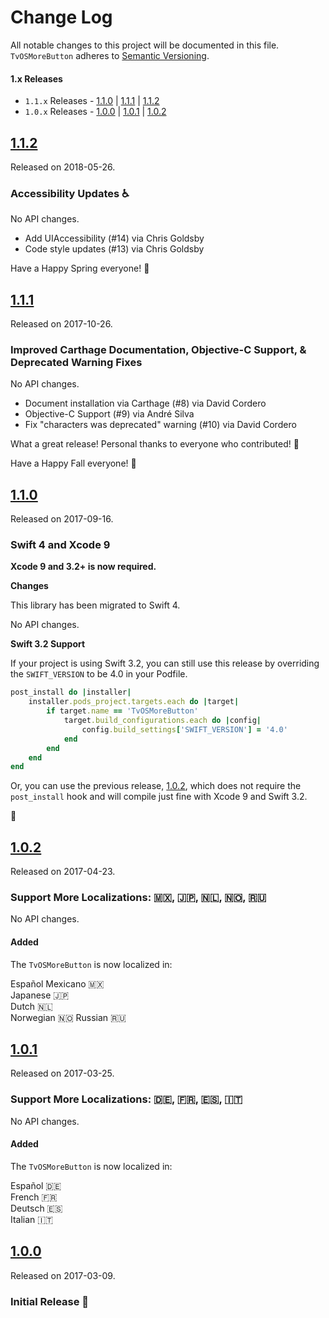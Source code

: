 # Change Log
All notable changes to this project will be documented in this file.
`TvOSMoreButton` adheres to [Semantic Versioning](http://semver.org/).

#### 1.x Releases
- `1.1.x` Releases - [1.1.0](#110) | [1.1.1](#111) | [1.1.2](#112)
- `1.0.x` Releases - [1.0.0](#100) | [1.0.1](#101) | [1.0.2](#102)

## [1.1.2](https://github.com/cgoldsby/TvOSMoreButton/releases/tag/1.1.2)
Released on 2018-05-26.
### Accessibility Updates ♿️

No API changes.

* Add UIAccessibility (#14) via Chris Goldsby
* Code style updates (#13) via Chris Goldsby

Have a Happy Spring everyone! 🌻

## [1.1.1](https://github.com/cgoldsby/TvOSMoreButton/releases/tag/1.1.1)
Released on 2017-10-26.
### Improved Carthage Documentation, Objective-C Support, & Deprecated Warning Fixes

No API changes.

* Document installation via Carthage (#8) via David Cordero
* Objective-C Support (#9) via André Silva
* Fix "characters was deprecated" warning (#10) via David Cordero

What a great release! Personal thanks to everyone who contributed! 🙇

Have a Happy Fall everyone! 🍂

## [1.1.0](https://github.com/cgoldsby/TvOSMoreButton/releases/tag/1.1.0)
Released on 2017-09-16.
### Swift 4 and Xcode 9

**Xcode 9 and 3.2+ is now required.**

**Changes**

This library has been migrated to Swift 4.

No API changes.

**Swift 3.2 Support**

If your project is using Swift 3.2, you can still use this release by overriding the `SWIFT_VERSION` to be 4.0 in your Podfile.

```ruby
post_install do |installer|
    installer.pods_project.targets.each do |target|
        if target.name == 'TvOSMoreButton'
            target.build_configurations.each do |config|
                config.build_settings['SWIFT_VERSION'] = '4.0'
            end
        end
    end
end
```

 Or, you can use the previous release, [1.0.2](https://github.com/cgoldsby/TvOSMoreButton/releases/tag/1.0.2), which does not require the `post_install` hook and will compile just fine with Xcode 9 and Swift 3.2.

🎉

## [1.0.2](https://github.com/cgoldsby/TvOSMoreButton/releases/tag/1.0.2)
Released on 2017-04-23.
### Support More Localizations: 🇲🇽, 🇯🇵, 🇳🇱, 🇳🇴, 🇷🇺

No API changes.

#### Added

The `TvOSMoreButton` is now localized in:

Español Mexicano 🇲🇽   
Japanese 🇯🇵  
Dutch 🇳🇱  
Norwegian 🇳🇴
Russian 🇷🇺

## [1.0.1](https://github.com/cgoldsby/TvOSMoreButton/releases/tag/1.0.1)
Released on 2017-03-25.
### Support More Localizations: 🇩🇪, 🇫🇷, 🇪🇸, 🇮🇹

No API changes.

#### Added

The `TvOSMoreButton` is now localized in:

Español 🇩🇪   
French 🇫🇷  
Deutsch 🇪🇸  
Italian 🇮🇹

## [1.0.0](https://github.com/cgoldsby/TvOSMoreButton/releases/tag/1.0.0)
Released on 2017-03-09.
### Initial Release 🎉
